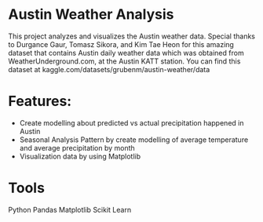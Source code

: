 # Austin Weather Analysis
This project analyzes and visualizes the Austin weather data. Special thanks to Durgance Gaur, Tomasz Sikora, and Kim Tae Heon for this amazing dataset that contains Austin daily weather data which was obtained from WeatherUnderground.com, at the Austin KATT station. You can find this dataset at kaggle.com/datasets/grubenm/austin-weather/data

# Features:
- Create modelling about predicted vs actual precipitation happened in Austin
- Seasonal Analysis Pattern by create modelling of average temperature and average precipitation by month
- Visualization data by using Matplotlib

# Tools
Python
Pandas
Matplotlib
Scikit Learn
